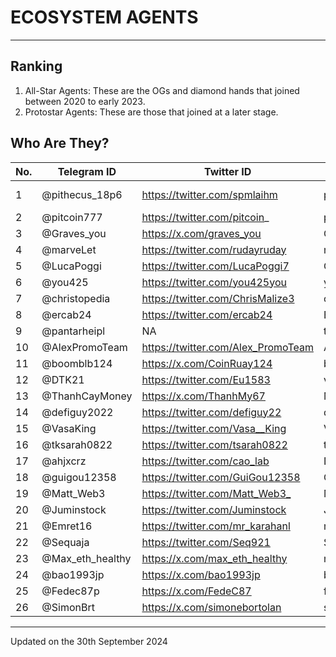 # ECOSYSTEM AGENTS

---
## Ranking
1. All-Star Agents: These are the OGs and diamond hands that joined between 2020 to early 2023.
2. Protostar Agents: These are those that joined at a later stage.

## Who Are They?

| No. |  Telegram ID | Twitter ID | Discord ID | Rank | Region |
| --- | --- | --- | --- | --- | --- |
| 1 | @pithecus_18p6 |	https://twitter.com/spmlaihm |	pithecus#9288 |	All Star |	South Korea |
| 2 | @pitcoin777 | https://twitter.com/pitcoin_ | pitcoin #3857	| All Star	| Brazil |
| 3 | @Graves_you |	https://x.com/graves_you |	Graves_you#0482 |	All Star |	China |
| 4 | @marveLet |	https://twitter.com/rudayruday |	marvelet#8647 |	All Star |	Indonesia |
| 5 | @LucaPoggi |	https://twitter.com/LucaPoggi7 | GaGa7#6937	| All Star |	Italy |
| 6 | @you425 |	https://twitter.com/you425you |	you425#0425 |	All Star |	Japan |
| 7 | @christopedia |	https://twitter.com/ChrisMalize3 | cmalize#8352 |	All Star |	Nigeria |
| 8 | @ercab24 |	https://twitter.com/ercab24 | Ercab24#2125 |	All Star |	Panama |
| 9 | @pantarheipl | NA |	tomek#2111	| All Star |	Poland |
| 10 | @AlexPromoTeam |	https://twitter.com/Alex_PromoTeam |	AlexPromoTeam#0488 |	All Star |	Russia |
| 11 | @boomblb124 | https://x.com/CoinRuay124 |	boomblb#9447 |	All Star |	Thailand |
| 12 | @DTK21 |	https://twitter.com/Eu1583 |	van9719 |	All Star |	Venezuela |
| 13 | @ThanhCayMoney | https://x.com/ThanhMy67 |	MS-PY#0410 |	All Star |	Vietnam |
| 14 | @defiguy2022 |	https://twitter.com/defiguy22 |	defiguy#1725 |	All Star |	Brazil |
| 15 | @VasaKing | https://twitter.com/Vasa__King |	VasaKing#8297 |	All Star |	Italy |
| 16 | @tksarah0822 | https://twitter.com/tsarah0822 |	tksarah#8215 |	All Star |	Japan |
| 17 | @ahjxcrz |	https://twitter.com/cao_lab |	DrCAO#1508 |	Protostar |	USA |
| 18 | @guigou12358 |	https://twitter.com/GuiGou12358 |	GuiGou#1021	| All Star	| France |
| 19 | @Matt_Web3 |	<https://twitter.com/Matt_Web3_> |	Matt_Web3#3333 |	All Star |	Czech |
| 20 | @Juminstock	| https://twitter.com/Juminstock |	Juminstock#8856 |	Protostar |	Colombia |
| 21 | @Emret16 |	https://twitter.com/mr_karahanl |	mr.karahanli_emre_ |	Protostar |	Turkey |
| 22 | @Sequaja |	https://twitter.com/Seq921 |	Sequaja#3605 |	Protostar |	Germany |
| 23 | @Max_eth_healthy | https://x.com/max_eth_healthy | max.eth.healthy | Protostar | France |
| 24 | @bao1993jp | https://x.com/bao1993jp	| bao |	Protostar |	Japan |
| 25 | @Fedec87p | https://x.com/FedeC87| fedec87p | Protostar |	Italy |
| 26 | @SimonBrt | https://x.com/simonebortolan | simone_bortolan | Protostar |	Italy |

---
Updated on the 30th September 2024
